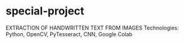 # special-project
EXTRACTION OF HANDWRITTEN TEXT FROM IMAGES Technologies: Python, OpenCV, PyTesseract, CNN, Google Colab
